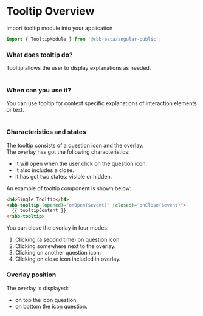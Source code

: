 # Tooltip Overview

Import tooltip module into your application

```ts
import { TooltipModule } from '@sbb-esta/angular-public';
```

### What does tooltip do?

Tooltip allows the user to display explanations as needed.
<br/>
<br/>

### When can you use it?

You can use tooltip for context specific explanations of interaction elements or text.
<br/>
<br/>

### Characteristics and states

The tooltip consists of a question icon and the overlay. <br/>
The overlay has got the following characteristics:

- It will open when the user click on the question icon. <br/>
- It also includes a close.
- it has got two states: visible or hidden.

An example of tooltip component is shown below:

```html
<h4>Single Tooltip</h4>
<sbb-tooltip (opened)="onOpen($event)" (closed)="onClose($event)">
  {{ tooltipContent }}
</sbb-tooltip>
```

You can close the overlay in four modes:

1. Clicking (a second time) on question icon.
2. Clicking somewhere next to the overlay.
3. Clicking on another question icon.
4. Clicking on close icon included in overlay.
   <br/>

### Overlay position

The overlay is displayed:

- on top the icon question.
- on bottom the icon question.
